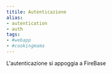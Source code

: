 ```yaml
---
titile: Autenticazione
alias:
- autentication
- auth
tags: 
- #webapp
- #cookingmama
---
```


L'autenticazione si appoggia a FireBase